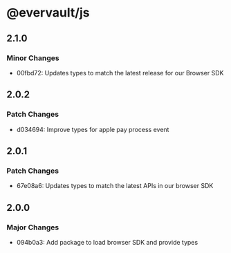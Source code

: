 # @evervault/js

## 2.1.0

### Minor Changes

- 00fbd72: Updates types to match the latest release for our Browser SDK

## 2.0.2

### Patch Changes

- d034694: Improve types for apple pay process event

## 2.0.1

### Patch Changes

- 67e08a6: Updates types to match the latest APIs in our browser SDK

## 2.0.0

### Major Changes

- 094b0a3: Add package to load browser SDK and provide types
